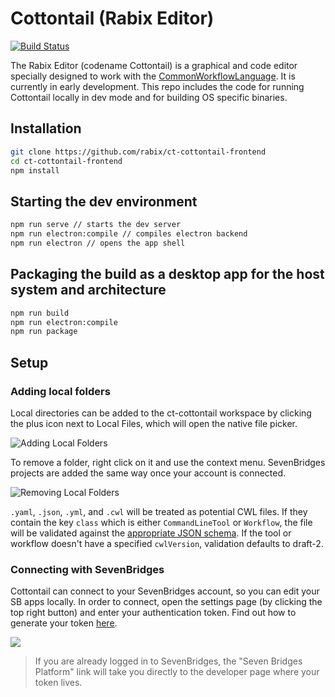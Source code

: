 

# Cottontail (Rabix Editor)
[![Build Status](https://travis-ci.org/rabix/cottontail-frontend.svg?branch=master)](https://travis-ci.org/rabix/cottontail-frontend)


The Rabix Editor (codename Cottontail) is a graphical and code editor specially designed to work with the [CommonWorkflowLanguage](https://github.com/common-workflow-language/common-workflow-language). It is currently in early development. This repo includes the code for running Cottontail locally in dev mode and for building OS specific binaries.

## Installation

```bash
git clone https://github.com/rabix/ct-cottontail-frontend
cd ct-cottontail-frontend
npm install
```

## Starting the dev environment
```bash
npm run serve // starts the dev server
npm run electron:compile // compiles electron backend
npm run electron // opens the app shell
```

## Packaging the build as a desktop app for the host system and architecture
```bash
npm run build
npm run electron:compile
npm run package
```

## Setup

### Adding local folders

Local directories can be added to the ct-cottontail workspace by clicking the plus icon next to Local Files, which will open the native file picker.

![Adding Local Folders](http://i.imgur.com/jNAnyQe.png)

To remove a folder, right click on it and use the context menu. SevenBridges projects are added the same way once your account is connected.

![Removing Local Folders](http://i.imgur.com/I7dHDad.png)

`.yaml`, `.json`, `.yml`, and `.cwl` will be treated as potential CWL files. If they contain the key `class` which is either `CommandLineTool` or `Workflow`, the file will be validated against the [appropriate JSON schema](https://github.com/rabix/cwl-ts). If the tool or workflow doesn't have a specified `cwlVersion`, validation defaults to draft-2.

### Connecting with SevenBridges

Cottontail can connect to your SevenBridges account, so you can edit your SB apps locally. In order to connect, open the settings page (by clicking the top right button) and enter your authentication token. Find out how to generate your token [here](http://docs.sevenbridges.com/v1.0/docs/get-your-authentication-token). 

![](http://i.imgur.com/zda5ANH.png)
> If you are already logged in to SevenBridges, the "Seven Bridges Platform" link will take you directly to the developer page where your token lives.
